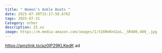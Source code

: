 ```yaml
---
title: " Women’s Ankle Boots "
date: 2025-07-30T15:17:58.676Z
tags: 2025-07-31
Category: other
description: 25.xx
image: https://m.media-amazon.com/images/I/316RmKnG1oL._SR400,400_.jpg
---
```

https://amzlink.to/az0IP29KLKedK   ad